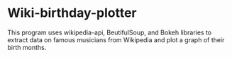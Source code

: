 # Wiki-birthday-plotter
This program uses wikipedia-api, BeutifulSoup, and Bokeh libraries to extract data on famous musicians from Wikipedia and plot a graph of their birth months.
